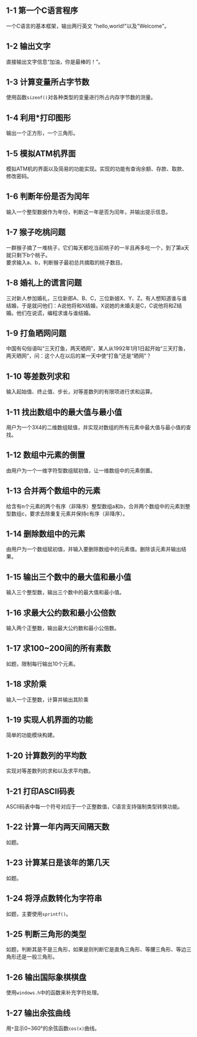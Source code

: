 ## 1-1 第一个C语言程序
一个C语言的基本框架，输出两行英文
"hello,world!"以及"Welcome"。

## 1-2 输出文字
直接输出文字信息“加油，你是最棒的！”。

## 1-3 计算变量所占字节数
使用函数`sizeof()`对各种类型的变量进行所占内存字节数的测量。

## 1-4 利用*打印图形
输出一个正方形，一个三角形。

## 1-5 模拟ATM机界面
模拟ATM机的界面以及简易的功能实现。实现的功能有查询余额、存款、取款、修改密码。

## 1-6 判断年份是否为闰年
输入一个整型数据作为年份，判断这一年是否为闰年，并输出提示信息。

## 1-7 猴子吃桃问题
一群猴子摘了一堆桃子，它们每天都吃当前桃子的一半且再多吃一个，到了第a天就只剩下b个桃子。<br>
要求输入a、b，判断猴子最初总共摘取的桃子数目。

## 1-8 婚礼上的谎言问题
三对新人参加婚礼，三位新郎A、B、C，三位新娘X、Y、Z。有人想知道谁与谁结婚，于是就问他们：A说他将和X结婚，X说她的未婚夫是C，C说他将和Z结婚。他们在说谎，编程求谁与谁结婚。

## 1-9 打鱼晒网问题
中国有句俗语叫“三天打鱼，两天晒网”，某人从1992年1月1日起开始“三天打鱼，两天晒网”，问：这个人在以后的某一天中使“打鱼”还是“晒网”？

## 1-10 等差数列求和
输入起始值、终止值、步长，对等差数列的有限项进行求和运算。

## 1-11 找出数组中的最大值与最小值
用户为一个3X4的二维数组赋值，并实现对数组的所有元素中最大值与最小值的查找。

## 1-12 数组中元素的倒置
由用户为一个一维字符型数组赋初值，让一维数组中的元素倒置。

## 1-13 合并两个数组中的元素
给含有n个元素的两个有序（非降序）整型数组a和b，合并两个数组中的元素到整型数组c，要求去除重复元素并保持c有序（非降序）。

## 1-14 删除数组中的元素
由用户为一个数组赋初值，并输入要删除数组中的元素值。删除该元素并输出结果。

## 1-15 输出三个数中的最大值和最小值
输入三个整型数，输出三个数中的最大值和最小值。

## 1-16 求最大公约数和最小公倍数
输入两个正整数，输出最大公约数和最小公倍数。

## 1-17 求100~200间的所有素数
如题，限制每行输出10个元素。

## 1-18 求阶乘
输入一个正整数，计算并输出其阶乘

## 1-19 实现人机界面的功能
简单的功能模块构建。

## 1-20 计算数列的平均数
实现对等差数列的求和以及求平均数。

## 1-21 打印ASCII码表
ASCII码表中每一个符号对应于一个正整数值，C语言支持强制类型转换功能。

## 1-22 计算一年内两天间隔天数
如题。

## 1-23 计算某日是该年的第几天
如题。

## 1-24 将浮点数转化为字符串
如题，主要使用`sprintf()`。

## 1-25 判断三角形的类型
如题，判断其是不是三角形，如果是则判断它是直角三角形、等腰三角形、等边三角形还是一般三角形。

## 1-26 输出国际象棋棋盘
使用`windows.h`中的函数来补充字符处理。

## 1-27 输出余弦曲线
用`*`显示0~360°的余弦函数`cos(x)`曲线。